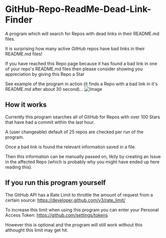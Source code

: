 # GitHub-Repo-ReadMe-Dead-Link-Finder
A program which will search for Repos with dead links in their README.md files.

It is surprising how many active GitHub repos have bad links in their README.md files!

If you have reached this Repo page because it has found a bad link in one of your repo's README.md files then please consider showing you appreciation by giving this Repo a Star

See example of the program in action (it finds a Repo with a bad link in it's README.md after about 30 second)...
![Image](deadlink-finder-example.gif)


## How it works
Currently this program searches all of GitHub for Repos with over 100 Stars that have had a commit within the last hour.

A (user changeable) default of 25 repos are checked per run of the program.

Once a bad link is found the relevant informaiton saved in a file.

Then this information can be manually passed on, likily by creating an Issue in the affected Repo (which is probably why you might have ended up here reading this).



## If you run this program yourself
The GitHub API has a Rate Limit to throttle the amount of request from a certain source: https://developer.github.com/v3/rate_limit/

To increase this limit when using this program you can enter your Personal Access Token: https://github.com/settings/tokens

However this is optional and the program will still work without this althought this limit may get hit.
